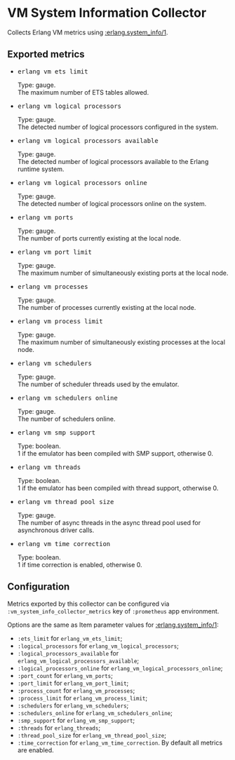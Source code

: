 <style>
/* chrome bug workaround */
.content-inner li pre{overflow: inherit;}
</style>
# VM System Information Collector
Collects Erlang VM metrics using
[:erlang.system_info/1](http://erlang.org/doc/man/erlang.html#system_info-1).

## Exported metrics

<ul>
  <li>
    <pre>erlang_vm_ets_limit</pre>
	Type: gauge.<br/>
    The maximum number of ETS tables allowed.
  </li>
  <li>
    <pre>erlang_vm_logical_processors</pre>
	Type: gauge.<br/>
    The detected number of logical processors configured in the system.
  </li>
  <li>
    <pre>erlang_vm_logical_processors_available</pre>
	Type: gauge.<br/>
    The detected number of logical processors
    available to the Erlang runtime system.
  </li>
  <li>
    <pre>erlang_vm_logical_processors_online</pre>
	Type: gauge.<br/>
    The detected number of logical processors online on the system.
  </li>
  <li>
    <pre>erlang_vm_ports</pre>
	Type: gauge.<br/>
    The number of ports currently existing at the local node.
  </li>
  <li>
    <pre>erlang_vm_port_limit</pre>
	Type: gauge.<br/>
    The maximum number of simultaneously existing ports at the local node.
  </li>
  <li>
    <pre>erlang_vm_processes</pre>
	Type: gauge.<br/>
    The number of processes currently existing at the local node.
  </li>
  <li>
    <pre>erlang_vm_process_limit</pre>
	Type: gauge.<br/>
    The maximum number of simultaneously existing processes
    at the local node.
  </li>
  <li>
    <pre>erlang_vm_schedulers</pre>
	Type: gauge.<br/>
    The number of scheduler threads used by the emulator.
  </li>
  <li>
    <pre>erlang_vm_schedulers_online</pre>
	Type: gauge.<br/>
    The number of schedulers online.
  </li>
  <li>
    <pre>erlang_vm_smp_support</pre>
	Type: boolean.<br/>
    1 if the emulator has been compiled with SMP support, otherwise 0.
  </li>
  <li>
    <pre>erlang_vm_threads</pre>
	Type: boolean.<br/>
    1 if the emulator has been compiled with thread support, otherwise 0.
  </li>
  <li>
    <pre>erlang_vm_thread_pool_size</pre>
	Type: gauge.<br/>
    The number of async threads in the async thread pool
    used for asynchronous driver calls.
  </li>
  <li>
    <pre>erlang_vm_time_correction</pre>
	Type: boolean.<br/>
    1 if time correction is enabled, otherwise 0.
  </li>
</ul>

## Configuration

Metrics exported by this collector can be configured via
`:vm_system_info_collector_metrics` key of `:prometheus` app environment.

Options are the same as Item parameter values for
[:erlang.system_info/1](http://erlang.org/doc/man/erlang.html#system_info-1):
 - `:ets_limit` for `erlang_vm_ets_limit`;
 - `:logical_processors` for `erlang_vm_logical_processors`;
 - `:logical_processors_available` for
    `erlang_vm_logical_processors_available`;
 - `:logical_processors_online` for `erlang_vm_logical_processors_online`;
 - `:port_count` for `erlang_vm_ports`;
 - `:port_limit` for `erlang_vm_port_limit`;
 - `:process_count` for `erlang_vm_processes`;
 - `:process_limit` for `erlang_vm_process_limit`;
 - `:schedulers` for `erlang_vm_schedulers`;
 - `:schedulers_online` for `erlang_vm_schedulers_online`;
 - `:smp_support` for `erlang_vm_smp_support`;
 - `:threads` for `erlang_threads`;
 - `:thread_pool_size` for `erlang_vm_thread_pool_size`;
 - `:time_correction` for `erlang_vm_time_correction`.
By default all metrics are enabled.
